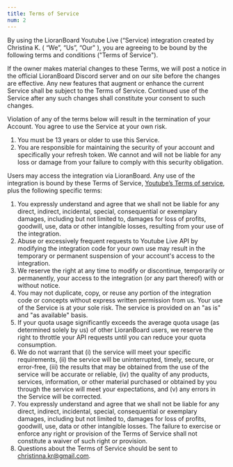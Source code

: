 ```yaml
---
title: Terms of Service 
num: 2
---
```


By using the LioranBoard Youtube Live (“Service) integration created by Christina K. ( “We”, “Us”, “Our" ), you are agreeing to be bound by the following terms and conditions ("Terms of Service").<br/>

If the owner makes material changes to these Terms, we will post a notice in the official LioranBoard Discord server and on our site before the changes are effective. Any new features that augment or enhance the current Service shall be subject to the Terms of Service. Continued use of the Service after any such changes shall constitute your consent to such changes.<br/>

Violation of any of the terms below will result in the termination of your Account. You agree to use the Service at your own risk.

1. You must be 13 years or older to use this Service.
2. You are responsible for maintaining the security of your account and specifically your refresh token. We cannot and will not be liable for any loss or damage from your failure to comply with this security obligation.<br/>

Users may access the integration via LioranBoard. Any use of the integration is bound by these Terms of Service, [Youtube’s Terms of service](https://www.youtube.com/t/terms), plus the following specific terms:

1. You expressly understand and agree that we shall not be liable for any direct, indirect, incidental, special, consequential or exemplary damages, including but not limited to, damages for loss of profits, goodwill, use, data or other intangible losses, resulting from your use of the integration.
2. Abuse or excessively frequent requests to Youtube Live API by modifying the integration code for your own use may result in the temporary or permanent suspension of your account's access to the integration.
3. We reserve the right at any time to modify or discontinue, temporarily or permanently, your access to the integration (or any part thereof) with or without notice.
4. You may not duplicate, copy, or reuse any portion of the integration code or concepts without express written permission from us.
Your use of the Service is at your sole risk. The service is provided on an "as is" and "as available" basis.
5. If your quota usage significantly exceeds the average quota usage (as determined solely by us) of other LioranBoard users, we reserve the right to throttle your API requests until you can reduce your quota consumption.
6. We do not warrant that (i) the service will meet your specific requirements, (ii) the service will be uninterrupted, timely, secure, or error-free, (iii) the results that may be obtained from the use of the service will be accurate or reliable, (iv) the quality of any products, services, information, or other material purchased or obtained by you through the service will meet your expectations, and (v) any errors in the Service will be corrected.
7. You expressly understand and agree that we shall not be liable for any direct, indirect, incidental, special, consequential or exemplary damages, including but not limited to, damages for loss of profits, goodwill, use, data or other intangible losses.
The failure to exercise or enforce any right or provision of the Terms of Service shall not constitute a waiver of such right or provision.
8. Questions about the Terms of Service should be sent to <a href='mailto&#58;ch&#114;is%74&#105;%6En%61&#37;2E&#107;r&#64;gma%6&#57;l&#46;co&#109;'>chri&#115;t&#105;n&#110;&#97;&#46;&#107;r&#64;g&#109;ail&#46;com</a>.
